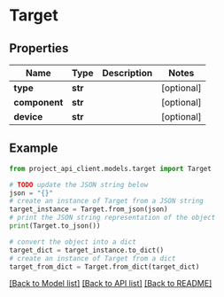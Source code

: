 # Target


## Properties

Name | Type | Description | Notes
------------ | ------------- | ------------- | -------------
**type** | **str** |  | [optional] 
**component** | **str** |  | [optional] 
**device** | **str** |  | [optional] 

## Example

```python
from project_api_client.models.target import Target

# TODO update the JSON string below
json = "{}"
# create an instance of Target from a JSON string
target_instance = Target.from_json(json)
# print the JSON string representation of the object
print(Target.to_json())

# convert the object into a dict
target_dict = target_instance.to_dict()
# create an instance of Target from a dict
target_from_dict = Target.from_dict(target_dict)
```
[[Back to Model list]](../README.md#documentation-for-models) [[Back to API list]](../README.md#documentation-for-api-endpoints) [[Back to README]](../README.md)


